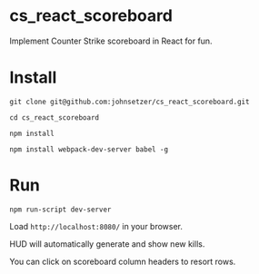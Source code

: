 # cs_react_scoreboard
Implement Counter Strike scoreboard in React for fun.

# Install
`git clone git@github.com:johnsetzer/cs_react_scoreboard.git`

`cd cs_react_scoreboard`

`npm install`

`npm install webpack-dev-server babel -g`

# Run
`npm run-script dev-server`

Load `http://localhost:8080/` in your browser.

HUD will automatically generate and show new kills.

You can click on scoreboard column headers to resort rows.
